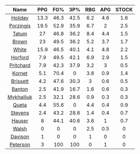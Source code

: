 |                                     Name                                     |  PPG  |  FG%  |  3P%  |  RBG  |  APG  |  STOCK  |
|:----------------------------------------------------------------------------:|:-----:|:-----:|:-----:|:-----:|:-----:|:-------:|
|      [Holiday](https://www.espn.com/nba/player/_/id/3995/jrue-holiday)       | 13.3  | 46.3  | 42.5  |  6.2  |  4.6  |   1.6   |
| [Porzingis](https://www.espn.com/nba/player/_/id/3102531/kristaps-porzingis) | 19.5  | 52.9  | 35.9  |  6.7  |   2   |   2.5   |
|      [Tatum](https://www.espn.com/nba/player/_/id/4065648/jayson-tatum)      |  27   | 46.8  | 36.2  |  8.4  |  4.4  |   1.5   |
|      [Brown](https://www.espn.com/nba/player/_/id/3917376/jaylen-brown)      |  23   | 49.5  | 36.2  |  5.2  |  3.7  |   1.7   |
|     [White](https://www.espn.com/nba/player/_/id/3078576/derrick-white)      | 15.9  | 46.5  | 40.1  |  4.1  |  4.8  |   2.2   |
|       [Horford](https://www.espn.com/nba/player/_/id/3213/al-horford)        |  7.9  | 49.5  | 42.1  |  6.9  |  2.9  |   1.5   |
|  [Pritchard](https://www.espn.com/nba/player/_/id/4066354/payton-pritchard)  |  7.9  | 42.3  | 37.9  |  3.2  |   3   |   0.5   |
|      [Kornet](https://www.espn.com/nba/player/_/id/3064560/luke-kornet)      |  5.1  | 70.4  |   0   |  3.8  |  0.9  |   1.4   |
|   [Brissett](https://www.espn.com/nba/player/_/id/4278031/oshae-brissett)    |  4.2  | 47.6  | 30.3  |   3   |  0.6  |   0.5   |
|     [Banton](https://www.espn.com/nba/player/_/id/4397885/dalano-banton)     |  2.5  | 41.9  | 16.7  |  1.6  |  0.6  |   0.3   |
|  [Mykhailiuk](https://www.espn.com/nba/player/_/id/3133602/svi-mykhailiuk)   |  2.5  | 32.1  | 28.6  |  0.9  |  0.3  |   0.3   |
|     [Queta](https://www.espn.com/nba/player/_/id/4397424/neemias-queta)      |  4.4  | 55.6  |   0   |  4.4  |  0.4  |   0.9   |
|    [Stevens](https://www.espn.com/nba/player/_/id/4066405/lamar-stevens)     |  2.4  | 43.2  | 28.6  |  1.4  |  0.4  |   0.7   |
|      [Hauser](https://www.espn.com/nba/player/_/id/4065804/sam-hauser)       |   8   | 44.1  | 40.6  |  3.6  |   1   |   0.7   |
|      [Walsh](https://www.espn.com/nba/player/_/id/4683689/jordan-walsh)      |   0   |   0   |   0   |  2.5  |  0.5  |    0    |
|      [Davison](https://www.espn.com/nba/player/_/id/4576085/jd-davison)      |   1   |   0   |   0   |   1   |   0   |    0    |
|    [Peterson](https://www.espn.com/nba/player/_/id/4397689/drew-peterson)    |   3   |  100  |  100  |   0   |   1   |    0    |